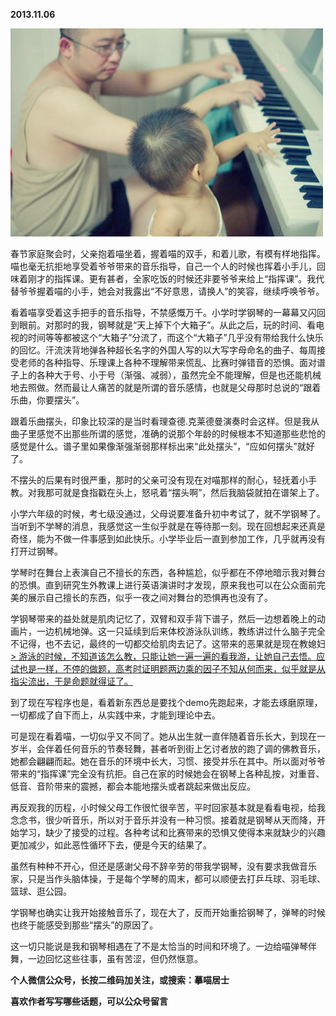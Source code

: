 
          
            
**2013.11.06**



![](img/51001-d39291f63bf18ec0.jpg)




春节家庭聚会时，父亲抱着喵坐着，握着喵的双手，和着儿歌，有模有样地指挥。喵也毫无抗拒地享受着爷爷带来的音乐指导，自己一个人的时候也挥着小手儿，回味着刚才的指挥课。更有甚者，全家吃饭的时候还非要爷爷来给上“指挥课”。我代替爷爷握着喵的小手，她会对我露出“不好意思，请换人”的笑容，继续呼唤爷爷。

看着喵享受着这手把手的音乐指导，不禁感慨万千。小学时学钢琴的一幕幕又闪回到眼前。对那时的我，钢琴就是“天上掉下个大箱子”。从此之后，玩的时间、看电视的时间等等都被这个“大箱子”分流了，而这个“大箱子”几乎没有带给我什么快乐的回忆。汗流浃背地弹各种超长名字的外国人写的以大写字母命名的曲子、每周接受老师的各种指导、乐理课上各种不理解带来慌乱、比赛时弹错音的恐惧。面对谱子上的各种大于号、小于号（渐强、减弱），虽然完全不能理解，但是也还能机械地去照做。然而最让人痛苦的就是所谓的音乐感情，也就是父母那时总说的“跟着乐曲，你要摆头”。

跟着乐曲摆头，印象比较深的是当时看理查德.克莱德曼演奏时会这样。但是我从曲子里感觉不出那些所谓的感觉，准确的说那个年龄的时候根本不知道那些悲怆的感觉是什么。谱子里如果像渐强渐弱那样标出来“此处摆头”，“应如何摆头”就好了。

不摆头的后果有时很严重，那时的父亲可没有现在对喵那样的耐心，轻抚着小手教。对我那可就是食指戳在头上，怒吼着“摆头啊”，然后我脑袋就拍在谱架上了。

小学六年级的时候，考七级没通过，父母说要准备升初中考试了，就不学钢琴了。当听到不学琴的消息，我感觉这一生似乎就是在等待那一刻。现在回想起来还真是奇怪，能为不做一件事感到如此快乐。小学毕业后一直到参加工作，几乎就再没有打开过钢琴。

学琴时在舞台上表演自己不擅长的东西，各种尴尬，似乎都在不停地暗示我对舞台的恐惧。直到研究生外教课上进行英语演讲时才发现，原来我也可以在公众面前完美的展示自己擅长的东西，似乎一夜之间对舞台的恐惧再也没有了。

学钢琴带来的益处就是肌肉记忆了，双臂和双手背下谱子，然后一边想着晚上的动画片，一边机械地弹。这一只延续到后来体校游泳队训练，教练讲过什么脑子完全不记得，也不去记，最终的一切都交给肌肉去记了。这带来的恶果就是现在教媳妇 [&gt; 游泳的时候，不知道该怎么教，只能让她一遍一遍的看我游，让她自己去悟。应试也是一样，不停的做题，高考时证明题两边乘的因子不知从何而来，似乎就是从指尖流出，于是命题就得证了。](https://link.jianshu.com?t=http://www.lofter.com/mentionredirect.do?blogId=421039)

到了现在写程序也是，看着新东西总是要找个demo先跑起来，才能去琢磨原理，一切都成了自下而上，从实践中来，才能到理论中去。

可是现在看着喵，一切似乎又不同了。她从出生就一直伴随着音乐长大，到现在一岁半，会伴着任何音乐的节奏轻舞，甚者听到街上乞讨者放的跑了调的佛教音乐，她都会翩翩而起。她在音乐的环境中长大，习惯、接受并乐在其中。所以面对爷爷带来的“指挥课”完全没有抗拒。自己在家的时候她会在钢琴上各种乱按，对重音、低音、音阶带来的震撼，都会本能地摆头或者跳起来做出反应。

再反观我的历程，小时候父母工作很忙很辛苦，平时回家基本就是看看电视，给我念念书，很少听音乐，所以对于音乐并没有一种习惯。接着就是钢琴从天而降，开始学习，缺少了接受的过程。各种考试和比赛带来的恐惧又使得本来就缺少的兴趣更加减少，如此恶性循环下去，便是今天的结果了。

虽然有种种不开心，但还是感谢父母不辞辛劳的带我学钢琴，没有要求我做音乐家，只是当作头脑体操，于是每个学琴的周末，都可以顺便去打乒乓球、羽毛球、篮球、逛公园。

学钢琴也确实让我开始接触音乐了，现在大了，反而开始重拾钢琴了，弹琴的时候也终于能感受到那些“摆头”的原因了。

这一切只能说是我和钢琴相遇在了不是太恰当的时间和环境了。一边给喵弹琴伴舞，一边回忆这些往事，虽有苦涩，但仍然惬意。


**个人微信公众号，长按二维码加关注，或搜索：摹喵居士**

**喜欢作者写写哪些话题，可以公众号留言**




          
        
